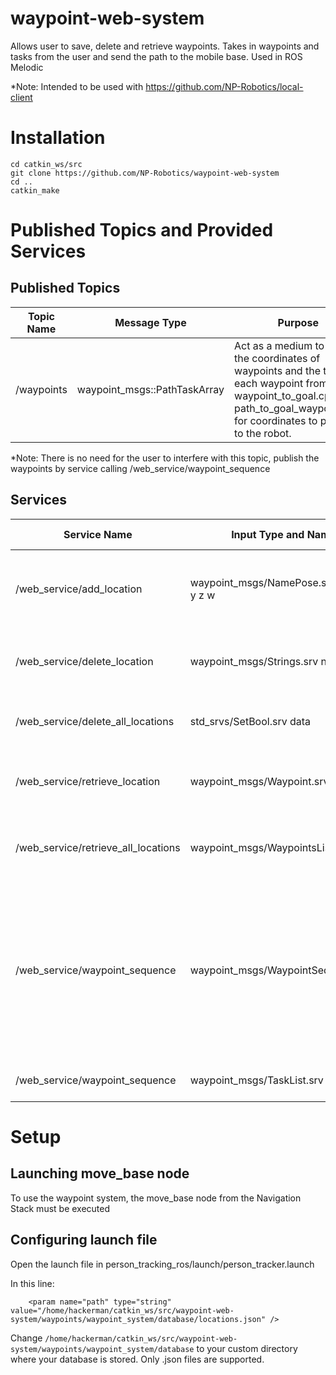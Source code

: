 # waypoint-web-system
Allows user to save, delete and retrieve waypoints.
Takes in waypoints and tasks from the user and send the path to the mobile base.
Used in ROS Melodic

*Note: Intended to be used with https://github.com/NP-Robotics/local-client

# Installation
```
cd catkin_ws/src
git clone https://github.com/NP-Robotics/waypoint-web-system
cd ..
catkin_make
```

# Published Topics and Provided Services
## Published Topics
|Topic Name|Message Type|Purpose|
|----------|------------|-------|
|/waypoints|waypoint_msgs::PathTaskArray|Act as a medium to carry the coordinates of waypoints and the tasks at each waypoint from waypoint_to_goal.cpp to path_to_goal_waypoint.cpp for coordinates to publish to the robot.| 

*Note: There is no need for the user to interfere with this topic, publish the waypoints by service calling /web_service/waypoint_sequence
## Services
|Service Name|Input Type and Name|Output Type and Name|Purpose|
|---|---|---|---|
|/web_service/add_location|waypoint_msgs/NamePose.srv name x y z w|**bool** data / **string** "success"|Saves a waypoint to the database with given name and pose.|
|/web_service/delete_location|waypoint_msgs/Strings.srv name|**bool** data / **string** "success"|Remove stored waypoint from database with given name.|
|/web_service/delete_all_locations|std_srvs/SetBool.srv data|**bool** data / **string** "success"|Remove all waypoints from database.|
|/web_service/retrieve_location|waypoint_msgs/Waypoint.srv name|bool data string web_system.msg/ID name pose|Retrieve waypoint ffrom database with given name.|
|/web_service/retrieve_all_locations|waypoint_msgs/WaypointsList.srv data|bool data waypoint_msgs/ID[] ID[]|Retreive all waypoints from database in the from of an array.|
|/web_service/waypoint_sequence|waypoint_msgs/WaypointSequence.srv||Obtain a sequence of goal coordinates based on given location sequence and publish to move_base to execute the waypoints and the corresponding task.|
|/web_service/waypoint_sequence|waypoint_msgs/TaskList.srv||Retrieve list of all available tasks.|

# Setup
## Launching move_base node
To use the waypoint system, the move_base node from the Navigation Stack must be executed
## Configuring launch file
Open the launch file in person_tracking_ros/launch/person_tracker.launch

In this line:
```
	<param name="path" type="string" value="/home/hackerman/catkin_ws/src/waypoint-web-system/waypoints/waypoint_system/database/locations.json" />
```
Change `/home/hackerman/catkin_ws/src/waypoint-web-system/waypoints/waypoint_system/database` to your custom directory where your database is stored. Only .json files are supported.
